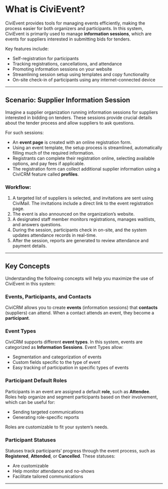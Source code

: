 # What is CiviEvent?

CiviEvent provides tools for managing events efficiently, making the process easier for both organizers and participants. In this system, CiviEvent is primarily used to manage **information sessions**, which are events for suppliers interested in submitting bids for tenders.

Key features include:

- Self-registration for participants
- Tracking registrations, cancellations, and attendance
- Promoting information sessions on your website
- Streamlining session setup using templates and copy functionality
- On-site check-in of participants using any internet-connected device

---

## Scenario: Supplier Information Session

Imagine a supplier organization running information sessions for suppliers interested in bidding on tenders. These sessions provide crucial details about the tender process and allow suppliers to ask questions.

For such sessions:

- An **event page** is created with an online registration form.
- Using an event template, the setup process is streamlined, automatically filling much of the required information.
- Registrants can complete their registration online, selecting available options, and pay fees if applicable.
- The registration form can collect additional supplier information using a CiviCRM feature called **profiles**.

### Workflow:
1. A targeted list of suppliers is selected, and invitations are sent using CiviMail. The invitations include a direct link to the event registration page.
2. The event is also announced on the organization’s website.
3. A designated staff member monitors registrations, manages waitlists, and answers questions.
4. During the session, participants check in on-site, and the system updates attendance records in real-time.
5. After the session, reports are generated to review attendance and payment details.

---

## Key Concepts

Understanding the following concepts will help you maximize the use of CiviEvent in this system:

### Events, Participants, and Contacts

CiviCRM allows you to create **events** (information sessions) that **contacts** (suppliers) can attend. When a contact attends an event, they become a **participant**.

### Event Types

CiviCRM supports different **event types**. In this system, events are categorized as **Information Sessions**. Event Types allow:

- Segmentation and categorization of events
- Custom fields specific to the type of event
- Easy tracking of participation in specific types of events

### Participant Default Roles

Participants in an event are assigned a default **role**, such as **Attendee**. Roles help organize and segment participants based on their involvement, which can be useful for:

- Sending targeted communications
- Generating role-specific reports

Roles are customizable to fit your system’s needs.

### Participant Statuses

Statuses track participants’ progress through the event process, such as **Registered**, **Attended**, or **Cancelled**. These statuses:

- Are customizable
- Help monitor attendance and no-shows
- Facilitate tailored communications

---
